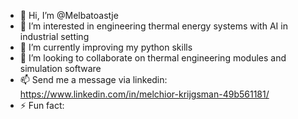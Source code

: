 - 👋 Hi, I’m @Melbatoastje
- 👀 I’m interested in engineering thermal energy systems with AI in industrial setting
- 🌱 I’m currently improving my python skills
- 💞️ I’m looking to collaborate on thermal engineering modules and simulation software
- 📫 Send me a message via linkedin: https://www.linkedin.com/in/melchior-krijgsman-49b561181/
- ⚡ Fun fact: 

<!---
Melbatoastje/Melbatoastje is a ✨ special ✨ repository because its `README.md` (this file) appears on your GitHub profile.
You can click the Preview link to take a look at your changes.
--->

